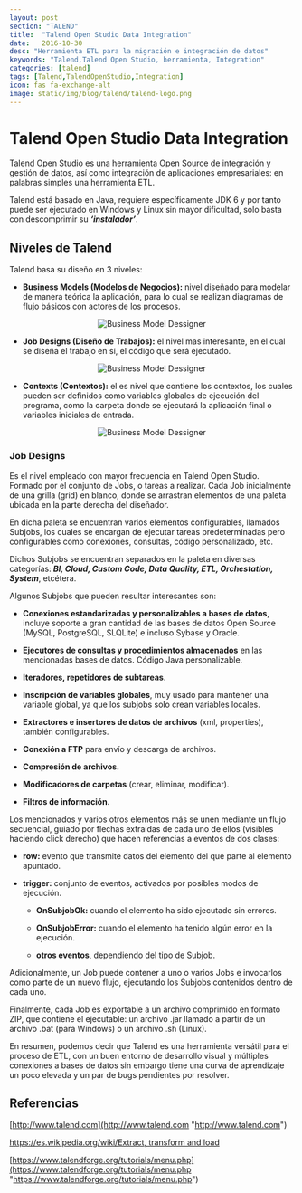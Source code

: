```yaml
---
layout: post
section: "TALEND"
title:  "Talend Open Studio Data Integration"
date:   2016-10-30
desc: "Herramienta ETL para la migración e integración de datos"
keywords: "Talend,Talend Open Studio, herramienta, Integration"
categories: [talend]
tags: [Talend,TalendOpenStudio,Integration]
icon: fas fa-exchange-alt
image: static/img/blog/talend/talend-logo.png
---
```


# Talend Open Studio Data Integration #

Talend Open Studio es una herramienta Open Source de integración y gestión de datos, así como integración de aplicaciones empresariales: en palabras simples una herramienta ETL.

Talend está basado en Java, requiere específicamente JDK 6 y por tanto puede ser ejecutado en Windows y Linux sin mayor dificultad, solo basta con descomprimir su ***‘instalador’***.

## Niveles de Talend ##

Talend basa su diseño en 3 niveles:

- **Business Models (Modelos de Negocios):** nivel diseñado para modelar de manera teórica la aplicación, para lo cual se realizan diagramas de flujo básicos con actores de los procesos.

<div style="text-align: center;margin: 1em;">
	<img src="{{ site.baseurl }}static/img/blog/talend/bussines-dessigner.png" class="img-thumbnail" alt="Business Model Dessigner"/>
</div>

<!--more-->

- **Job Designs (Diseño de Trabajos):** el nivel mas interesante, en el cual se diseña el trabajo en sí, el código que será ejecutado.

<div style="text-align: center;margin: 1em;">
	<img src="{{ site.baseurl }}static/img/blog/talend/job-dessigns.png" class="img-thumbnail" alt="Business Model Dessigner"/>
</div>

- **Contexts (Contextos):** el es nivel que contiene los contextos, los cuales pueden ser definidos como variables globales de ejecución del programa, como la carpeta donde se ejecutará la aplicación final o variables iniciales de entrada.

<div style="text-align: center;margin: 1em;">
	<img src="{{ site.baseurl }}static/img/blog/talend/contexts.png" class="img-thumbnail" alt="Business Model Dessigner"/>
</div>

### Job Designs ###

Es el nivel empleado con mayor frecuencia en Talend Open Studio. Formado por el conjunto de Jobs, o tareas a realizar. Cada Job inicialmente de una grilla (grid) en blanco, donde se arrastran elementos de una paleta ubicada en la parte derecha del diseñador.

En dicha paleta se encuentran varios elementos configurables, llamados Subjobs, los cuales se encargan de ejecutar tareas predeterminadas pero configurables como conexiones, consultas, código personalizado, etc.

Dichos Subjobs se encuentran separados en la paleta en diversas categorías: ***BI, Cloud, Custom Code, Data Quality, ETL, Orchestation, System***, etcétera.

Algunos Subjobs que pueden resultar interesantes son:

- **Conexiones estandarizadas y personalizables a bases de datos**, incluye soporte a gran cantidad de las bases de datos Open Source (MySQL, PostgreSQL, SLQLite) e incluso Sybase y Oracle.

- **Ejecutores de consultas y procedimientos almacenados** en las mencionadas bases de datos.
Código Java personalizable.

- **Iteradores, repetidores de subtareas**.

- **Inscripción de variables globales**, muy usado para mantener una variable global, ya que los subjobs solo crean variables locales.

- **Extractores e insertores de datos de archivos** (xml, properties), también configurables.

- **Conexión a FTP** para envío y descarga de archivos.

- **Compresión de archivos.**

- **Modificadores de carpetas** (crear, eliminar, modificar).

- **Filtros de información.**

Los mencionados y varios otros elementos más se unen mediante un flujo secuencial, guiado por flechas extraídas de cada uno de ellos (visibles haciendo click derecho) que hacen referencias a eventos de dos clases:

- **row:** evento que transmite datos del elemento del que parte al elemento apuntado.

- **trigger:** conjunto de eve﻿ntos, activados por posibles modos de ejecución.

	- **OnSubjobOk:** cuando el elemento ha sido ejecutado sin errores.

	- **OnSubjobError:** cuando el elemento ha tenido algún error en la ejecución.

	- **otros eventos**, dependiendo del tipo de Subjob.

Adicionalmente, un Job puede contener a uno o varios Jobs e invocarlos como parte de un nuevo flujo, ejecutando los Subjobs contenidos dentro de cada uno.

Finalmente, cada Job es exportable a un archivo comprimido en formato ZIP, que contiene el ejecutable: un archivo .jar llamado a partir de un archivo .bat (para Windows) o un archivo .sh (Linux).

En resumen, podemos decir que Talend es una herramienta versátil para el proceso de ETL, con un buen entorno de desarrollo visual y múltiples conexiones a bases de datos  sin embargo tiene una curva de aprendizaje un poco elevada y un par de bugs pendientes por resolver.


## Referencias ##

[http://www.talend.com](http://www.talend.com "http://www.talend.com")

[https://es.wikipedia.org/wiki/Extract, transform and load](https://es.wikipedia.org/wiki/Extract,_transform_and_load "https://es.wikipedia.org/wiki/Extract, transform and load")

[https://www.talendforge.org/tutorials/menu.php](https://www.talendforge.org/tutorials/menu.php "https://www.talendforge.org/tutorials/menu.php")